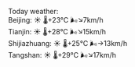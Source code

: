 Today weather:  
Beijing: ☀️   🌡️+23°C 🌬️↘7km/h  
Tianjin: ☀️   🌡️+28°C 🌬️↘15km/h  
Shijiazhuang: ☀️   🌡️+25°C 🌬️→13km/h  
Tangshan: ☀️   🌡️+29°C 🌬️↘17km/h  
